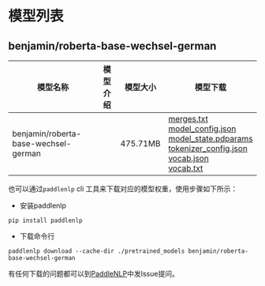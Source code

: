 #  模型列表

## benjamin/roberta-base-wechsel-german

| 模型名称 | 模型介绍 | 模型大小  | 模型下载 |
| --- | --- | --- | --- |
|benjamin/roberta-base-wechsel-german|  | 475.71MB | [merges.txt](https://bj.bcebos.com/paddlenlp/models/community/benjamin/roberta-base-wechsel-german/merges.txt)<br>[model_config.json](https://bj.bcebos.com/paddlenlp/models/community/benjamin/roberta-base-wechsel-german/model_config.json)<br>[model_state.pdparams](https://bj.bcebos.com/paddlenlp/models/community/benjamin/roberta-base-wechsel-german/model_state.pdparams)<br>[tokenizer_config.json](https://bj.bcebos.com/paddlenlp/models/community/benjamin/roberta-base-wechsel-german/tokenizer_config.json)<br>[vocab.json](https://bj.bcebos.com/paddlenlp/models/community/benjamin/roberta-base-wechsel-german/vocab.json)<br>[vocab.txt](https://bj.bcebos.com/paddlenlp/models/community/benjamin/roberta-base-wechsel-german/vocab.txt) |

也可以通过`paddlenlp` cli 工具来下载对应的模型权重，使用步骤如下所示：

* 安装paddlenlp

```shell
pip install paddlenlp
```

* 下载命令行

```shell
paddlenlp download --cache-dir ./pretrained_models benjamin/roberta-base-wechsel-german
```

有任何下载的问题都可以到[PaddleNLP](https://github.com/PaddlePaddle/PaddleNLP)中发Issue提问。